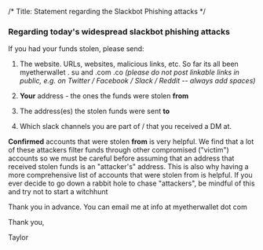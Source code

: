/*
Title: Statement regarding the Slackbot Phishing attacks
*/

### Regarding today's widespread slackbot phishing attacks

If you had your funds stolen, please send:

1. The website. URLs, websites, malicious links, etc. So far its all been myetherwallet . su and .com .co *(please do not post linkable links in public, e.g. on Twitter / Facebook / Slack / Reddit -- always add spaces)*

2. **Your** address - the ones the funds were stolen **from**

3. The address(es) the stolen funds were sent **to**

4. Which slack channels you are part of / that you received a DM at.

**Confirmed** accounts that were stolen **from** is very helpful. We find that a lot of these attackers filter funds through other compromised ("victim") accounts so we must be careful before assuming that an address that received stolen funds is an "attacker's" address. This is also why having a more comprehensive list of accounts that were stolen from is helpful. If you ever decide to go down a rabbit hole to chase "attackers", be mindful of this and try not to start a witchhunt

Thank you in advance. You can email me at info at myetherwallet dot com

Thank you,

Taylor
